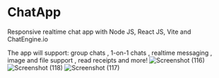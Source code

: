 # ChatApp

Responsive realtime chat app with Node JS, React JS, Vite and ChatEngine.io

The app will support:  group chats , 1-on-1 chats , realtime messaging , image and file support , read receipts and more!
![Screenshot (116)](https://github.com/SabriMnaouer/ChatApp/assets/86735102/79b456f3-04f4-40a0-9252-c906290b4d99)
![Screenshot (118)](https://github.com/SabriMnaouer/ChatApp/assets/86735102/5139562e-75be-4bff-8456-5d26af1de272)
![Screenshot (117)](https://github.com/SabriMnaouer/ChatApp/assets/86735102/06ea3dad-00d6-4080-a3a3-96e8af8faa6b)
